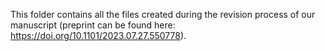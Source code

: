 This folder contains all the files created during the revision process of our manuscript (preprint can be found here: https://doi.org/10.1101/2023.07.27.550778). 
